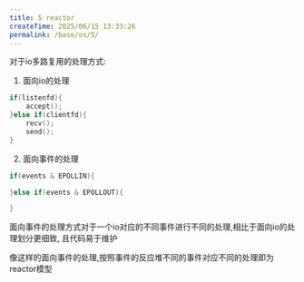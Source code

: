 ```yaml
---
title: 5 reactor
createTime: 2025/06/15 13:33:26
permalink: /base/os/5/
---
```

对于io多路复用的处理方式:

1. 面向io的处理
```c
if(listenfd){
	accept();
}else if(clientfd){
	recv();
	send();
}
```


2. 面向事件的处理
```c
if(events & EPOLLIN){

}else if(events & EPOLLOUT){

}
```

面向事件的处理方式对于一个io对应的不同事件进行不同的处理,相比于面向io的处理划分更细致, 且代码易于维护

像这样的面向事件的处理,按照事件的反应堆不同的事件对应不同的处理即为reactor模型
